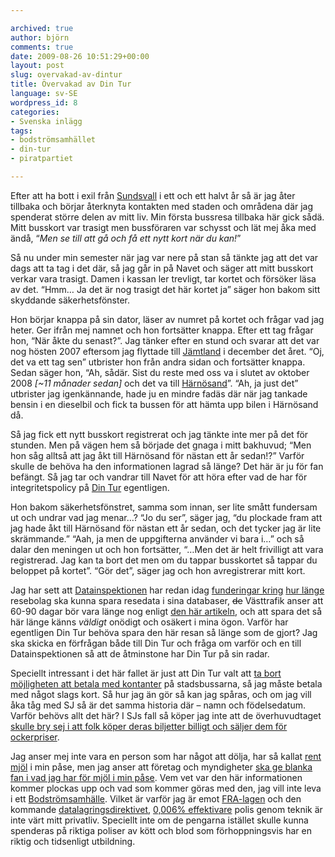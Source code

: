 ```yaml
---

archived: true
author: björn
comments: true
date: 2009-08-26 10:51:29+00:00
layout: post
slug: overvakad-av-dintur
title: Övervakad av Din Tur
language: sv-SE
wordpress_id: 8
categories:
- Svenska inlägg
tags:
- bodströmsamhället
- din-tur
- piratpartiet

---
```




Efter att ha bott i exil från [Sundsvall](http://sv.wikipedia.org/wiki/Sundsvall) i ett och ett halvt år så är jag åter tillbaka och börjar återknyta kontakten med staden och områdena där jag spenderat större delen av mitt liv. Min första bussresa tillbaka här gick sådä. Mitt busskort var trasigt men bussföraren var schysst och lät mej åka med ändå, “_Men se till att gå och få ett nytt kort när du kan!_”

Så nu under min semester när jag var nere på stan så tänkte jag att det var dags att ta tag i det där, så jag går in på Navet och säger att mitt busskort verkar vara trasigt. Damen i kassan ler trevligt, tar kortet och försöker läsa av det. “Hmm… Ja det är nog trasigt det här kortet ja” säger hon bakom sitt skyddande säkerhetsfönster.

Hon börjar knappa på sin dator, läser av numret på kortet och frågar vad jag heter. Ger ifrån mej namnet och hon fortsätter knappa. Efter ett tag frågar hon, “När åkte du senast?”. Jag tänker efter en stund och svarar att det var nog hösten 2007 eftersom jag flyttade till [Jämtland](http://sv.wikipedia.org/wiki/J%C3%A4mtland) i december det året. “Oj, det va ett tag sen” utbrister hon från andra sidan och fortsätter knappa. Sedan säger hon, “Ah, sådär. Sist du reste med oss va i slutet av oktober 2008 _[~11 månader sedan]_ och det va till [Härnösand](http://sv.wikipedia.org/wiki/H%C3%A4rn%C3%B6sand)”. “Ah, ja just det” utbrister jag igenkännande, hade ju en mindre fadäs där när jag tankade bensin i en dieselbil och fick ta bussen för att hämta upp bilen i Härnösand då.

Så jag fick ett nytt busskort registrerat och jag tänkte inte mer på det för stunden. Men på vägen hem så började det gnaga i mitt bakhuvud; “Men hon såg alltså att jag åkt till Härnösand för nästan ett år sedan!?” Varför skulle de behöva ha den informationen lagrad så länge? Det här är ju för fan befängt. Så jag tar och vandrar till Navet för att höra efter vad de har för integritetspolicy på [Din Tur](http://www.dintur.se/) egentligen.

Hon bakom säkerhetsfönstret, samma som innan, ser lite smått fundersam ut och undrar vad jag menar…?
“Jo du ser”, säger jag, “du plockade fram att jag hade åkt till Härnösand för nästan ett år sedan, och det tycker jag är lite skrämmande.” “Aah, ja men de uppgifterna använder vi bara i…” och så dalar den meningen ut och hon fortsätter, “…Men det är helt frivilligt att vara registrerad. Jag kan ta bort det men om du tappar busskortet så tappar du beloppet på kortet”. “Gör det”, säger jag och hon avregistrerar mitt kort.

Jag har sett att [Datainspektionen](http://www.datainspektionen.se/) har redan idag [funderingar kring](http://www.datainspektionen.se/press/nyheter/datainspektionen-begar-lagreglering-om-hur-lange-kollektivtrafiken-far-lagra-reseuppgifter/) [hur länge](http://www.idg.se/2.1085/1.239844/datainspektionen-kraver-rensning-av-reseuppgifter) resebolag ska kunna spara resedata i sina databaser, <del>de</del> Västtrafik anser att 60-90 dagar bör vara länge nog enligt [den här artikeln](http://www.idg.se/2.1085/1.239844/datainspektionen-kraver-rensning-av-reseuppgifter), och att spara det så här länge känns _väldigt_ onödigt och osäkert i mina ögon. Varför har egentligen Din Tur behöva spara den här resan så länge som de gjort? Jag ska skicka en förfrågan både till Din Tur och fråga om varför och en till Datainspektionen så att de åtminstone har Din Tur på sin radar.

Speciellt intressant i det här fallet är just att Din Tur valt att [ta bort möjligheten att betala med kontanter](http://www.busslink.se/default.aspx?id=9633&refid=1639) på stadsbussarna, så jag måste betala med något slags kort. Så hur jag än gör så kan jag spåras, och om jag vill åka tåg med SJ så är det samma historia där – namn och födelsedatum. Varför behövs allt det här? I SJs fall så köper jag inte att de överhuvudtaget [skulle bry sej i att folk köper deras biljetter billigt och säljer dem för ockerpriser](http://rickfalkvinge.se/2008/11/10/papieren-bitte/).

Jag anser mej inte vara en person som har något att dölja, har så kallat [rent mjöl](http://frapedia.se/wiki/Rent_mj%C3%B6l_i_p%C3%A5sen_%28argumentet%29) i min påse, men jag anser att företag och myndigheter [ska ge blanka fan i vad jag har för mjöl i min påse](http://www.dynamicman.net/2008/08/24/staten-ska-ge-fullstandigt-fan-i-vilket-slags-mjol-jag-har-i-min-pase/). Vem vet var den här informationen kommer plockas upp och vad som kommer göras med den, jag vill inte leva i ett [Bodströmsamhälle](https://secure.wikimedia.org/wikipedia/sv/wiki/Bodstr%C3%B6msamh%C3%A4llet). Vilket är varför jag är emot [FRA-lagen](https://secure.wikimedia.org/wikipedia/sv/wiki/FRA-lagen) och den kommande [datalagringsdirektivet](https://secure.wikimedia.org/wikipedia/sv/wiki/Datalagringsdirektivet), [0,006% effektivare](http://www.selig.se/2007/02/11/datalagring-och-avlyssning-satt-i-proportion/) polis genom teknik är inte värt mitt privatliv. Speciellt inte om de pengarna istället skulle kunna spenderas på riktiga poliser av kött och blod som förhoppningsvis har en riktig och tidsenligt utbildning.
